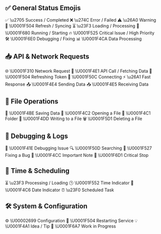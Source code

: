✅ General Status Emojis
--------------------------
✅	\u2705	Success / Completed
❌	\u274C	Error / Failed
⚠️	\u26A0	Warning
🔄	\U0001F504	Refresh / Syncing
⏳	\u23F3	Loading / Processing
🚀	\U0001F680	Running / Starting
🔥	\U0001F525	Critical Issue / High Priority
🛠️	\U0001F6E0	Debugging / Fixing
📊	\U0001F4CA	Data Processing

📥 API & Network Requests
--------------------------
🌐	\U0001F310	Network Request
📡	\U0001F4E1	API Call / Fetching Data
🔄	\U0001F504	Refreshing Token
🔌	\U0001F50C	Connecting
⚡	\u26A1	Fast Response
📤	\U0001F4E4	Sending Data
📥	\U0001F4E5	Receiving Data

💾 File Operations
--------------------
💾	\U0001F4BE	Saving Data
📂	\U0001F4C2	Opening a File
📁	\U0001F4C1	Folder
📝	\U0001F4DD	Writing to a File
🗑️	\U0001F5D1	Deleting a File

🔎 Debugging & Logs
---------------------
🐞	\U0001F41E	Debugging Issue
🔍	\U0001F50D	Searching
🔧	\U0001F527	Fixing a Bug
📌	\U0001F4CC	Important Note
🛑	\U0001F6D1	Critical Stop

📅 Time & Scheduling
---------------------
⏳	\u23F3	Processing / Loading
🕒	\U0001F552	Time Indicator
📆	\U0001F4C6	Date Indicator
⏰	\u23F0	Scheduled Task

🛠️ System & Configuration
---------------------------
⚙️	\U00002699	Configuration
🔄	\U0001F504	Restarting Service
💡	\U0001F4A1	Idea / Tip
🚧	\U0001F6A7	Work in Progress
